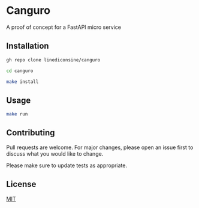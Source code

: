 # Canguro

A proof of concept for a FastAPI micro service

## Installation

```bash
gh repo clone linediconsine/canguro

cd canguro

make install
```

## Usage

```bash
make run
```

## Contributing
Pull requests are welcome. For major changes, please open an issue first to discuss what you would like to change.

Please make sure to update tests as appropriate.

## License
[MIT](https://choosealicense.com/licenses/mit/)
